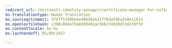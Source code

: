 ```yaml
---
redirect_url: /microsoft-identity-manager/certificate-manager-for-software-certificates
ms.translationtype: Human Translation
ms.sourcegitcommit: 3797f5789bb4e48836eb21776dafd5a2e0e11613
ms.openlocfilehash: c268c804e75b8369492ac5b6274830d72d239ffd
ms.contentlocale: hu-hu
ms.lasthandoff: 05/09/2017

---
```


